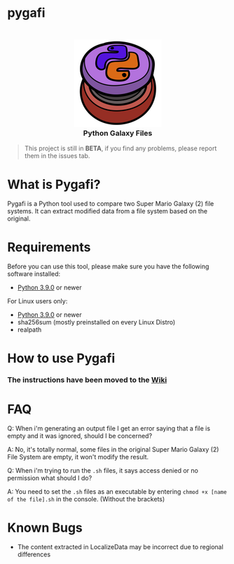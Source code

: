 # pygafi
<h3 align="center">
  <br>
  <img src="https://github.com/LariVille/pygafi/blob/main/logo.png" alt="Pygafi logo"/>
  <br>
  <b>Python Galaxy Files</b>
  <br>
</h3>

> This project is still in **BETA**, if you find any problems, please report them in the issues tab.

# What is Pygafi?
Pygafi is a Python tool used to compare two Super Mario Galaxy (2) file systems.
It can extract modified data from a file system based on the original.

# Requirements

Before you can use this tool, please make sure you have the following software installed:
* [Python 3.9.0](https://www.python.org/) or newer

For Linux users only:
* [Python 3.9.0](https://www.python.org/) or newer
* sha256sum (mostly preinstalled on every Linux Distro)
* realpath

# How to use Pygafi

### The instructions have been moved to the [Wiki](https://github.com/LariVille/pygafi/wiki)

# FAQ

Q: When i'm generating an output file I get an error saying that a file is empty and it was ignored, should I be concerned?

A: No, it's totally normal, some files in the original Super Mario Galaxy (2) File System are empty, it won't modify the result.


Q: When i'm trying to run the `.sh` files, it says access denied or no permission what should I do?

A: You need to set the `.sh` files as an executable by entering `chmod +x [name of the file].sh` in the console. (Without the brackets)


# Known Bugs

* The content extracted in LocalizeData may be incorrect due to regional differences
